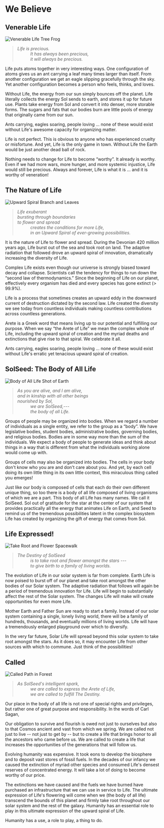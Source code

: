 # We Believe

## Venerable Life

![Venerable Life Tree Frog](/assets/we_believe/VenerableLife.jpg)

> _Life is precious._\
>    _It has always been precious,_\
>    _it will always be precious._

Life puts atoms together in very interesting ways. One configuration of atoms gives us an ant carrying a leaf many times larger than itself. From another configuration we get an eagle slipping gracefully through the sky. Yet another configuration becomes a person who feels, thinks, and loves.

Without Life, the energy from our sun simply bounces off the planet. Life literally collects the energy Sol sends to earth, and stores it up for future use. Plants take energy from Sol and convert it into denser, more storable forms. The sugars and fats that our bodies burn are little pools of energy that originally came from our sun.

Ants carrying, eagles soaring, people loving … none of these would exist without Life's awesome capacity for organizing matter.

Life is not perfect. This is obvious to anyone who has experienced cruelty or misfortune. And yet, Life is the only game in town. Without Life the Earth would be just another dead ball of rock.

Nothing needs to change for Life to become “worthy”. It already is worthy. Even if we had more wars, more hunger, and more systemic injustice, Life would still be precious. Always and forever, Life is what it is … and it is worthy of veneration!

## The Nature of Life

![Upward Spiral Branch and Leaves](/assets/we_believe/UpwardSpiral.jpg)


> _Life exuberant_\
> _bursting through boundaries_\
> _to flower and spread_\
>    _creates the conditions for more Life,_\
>    _in an Upward Spiral of ever-growing possibilities._

It is the nature of Life to flower and spread. During the Devonian 420 million years ago, Life burst out of the sea and took root on land. The adaptive radiation that followed drove an upward spiral of innovation, dramatically increasing the diversity of Life.

Complex Life exists even though our universe is strongly biased toward decay and collapse. Scientists call the tendency for things to run down the “second law of thermodynamics.” Since the beginning of Life on our planet, effectively every organism has died and every species has gone extinct (> 99.9%).

Life is a process that sometimes creates an upward eddy in the downward current of destruction dictated by the second law. Life created the diversity we see today from countless individuals making countless contributions across countless generations.

Arete is a Greek word that means living up to our potential and fulfilling our purpose. When we say “the Arete of Life” we mean the complex whole of Life, including the upward spiral of creation and the myriad deaths and extinctions that give rise to that spiral. We celebrate it all.

Ants carrying, eagles soaring, people loving … none of these would exist without Life's erratic yet tenacious upward spiral of creation.

## SolSeed: The Body of All Life

![Body of All Life Shot of Earth](/assets/we_believe/BodyOfAllLife.jpg)

> _As you are alive, and I am alive,_\
> _and in kinship with all other beings_\
> _nourished by Sol,_\
>    _we are SolSeed,---_\
>    _the body of all Life._

Groups of people may be organized into bodies. When we regard a number of individuals as a single entity, we refer to the group as a “body”. We have legislative bodies, student bodies, administrative bodies, governing bodies, and religious bodies. Bodies are in some way more than the sum of the individuals. We expect a body of people to generate ideas and think about things in a way that is different from what the individuals working alone would come up with.

Groups of cells may also be organized into bodies. The cells in your body don't know who you are and don't care about you. And yet, by each cell doing its own little thing in its own little context, this miraculous thing called you emerges!

Just like our body is composed of cells that each do their own different unique thing, so too there is a body of all life composed of living organisms of which we are a part. This body of all Life has many names. We call it SolSeed. Sol out of gratitude for the star at the center of our system that provides practically all the energy that animates Life on Earth, and Seed to remind us of the tremendous possibilities latent in the complex biosystem Life has created by organizing the gift of energy that comes from Sol.

## Life Expressed!

![Take Root and Flower Spacewalk](/assets/we_believe/TakeRootAndFlower.jpg)


> _The Destiny of SolSeed_\
>    _is to take root and flower amongst the stars ---_\
>    _to give birth to a family of living worlds._

The evolution of Life in our solar system is far from complete. Earth Life is now poised to burst off of our planet and take root amongst the other bodies of our Solar system. The adaptive radiation that follows will again be a period of tremendous innovation for Life. Life will begin to substantially affect the rest of the Solar system. The changes Life will make will create opportunities for even more Life.

Mother Earth and Father Sun are ready to start a family. Instead of our solar system containing a single, lonely living world, there will be a family of hundreds, thousands, and eventually millions of living worlds. Life will have a tremendously enlarged playground over which to diversify.

In the very far future, Solar Life will spread beyond this solar system to take root amongst the stars. As it does so, it may encounter Life from other sources with which to commune. Just think of the possibilities!

## Called

![Called Path in Forest](/assets/we_believe/Called.jpg)

> _As SolSeed's intelligent spark,_\
>    _we are called to express the Arete of Life,_\
>    _we are called to fulfill The Destiny._

Our place in the body of all life is not one of special rights and privileges, but rather one of great purpose and responsibility. In the words of Carl Sagan,

Our obligation to survive and flourish is owed not just to ourselves but also to that Cosmos ancient and vast from which we spring.
We are called not just to live -- not just to get by -- but to create a life that brings honor to all the ancestors who came before us. We are called to create a life that increases the opportunities of the generations that will follow us.

Evolving humanity was expensive. It took eons to develop the biosphere and to deposit vast stores of fossil fuels. In the decades of our infancy we caused the extinction of myriad other species and consumed Life's densest reserves of concentrated energy. It will take a lot of doing to become worthy of our price.

The extinctions we have caused and the fuels we have burned have purchased an infrastructure that we can use in service to Life. The ultimate expression of Life's flowering will come when we (the body of all life) transcend the bounds of this planet and firmly take root throughout our solar system and the rest of the galaxy. Humanity has an essential role to play in this ultimate expression of the upward spiral of Life.

Humanity has a use, a role to play, a thing to do.